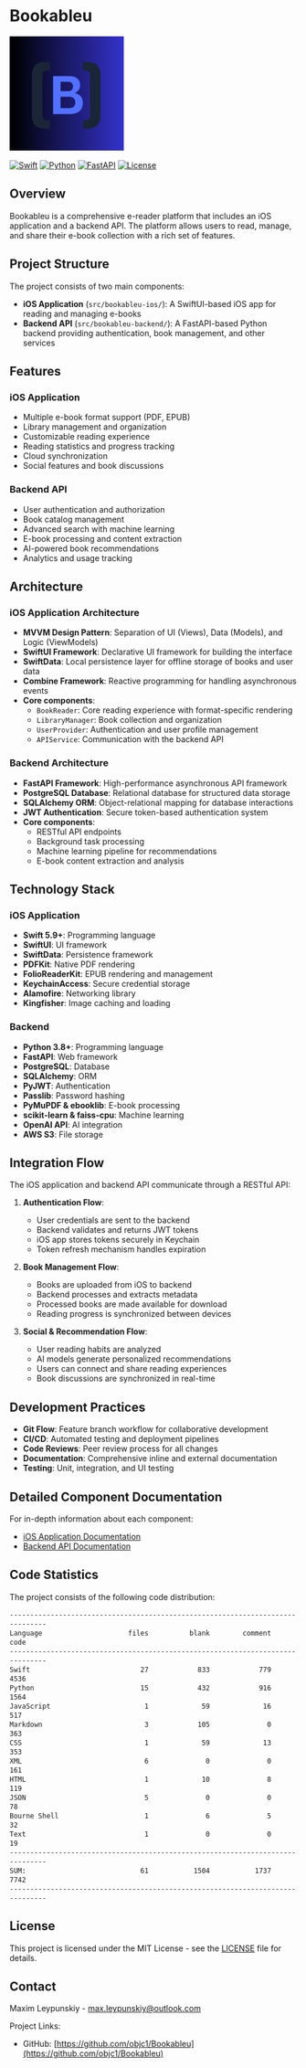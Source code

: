 # Bookableu

<img src="src/bookableu-ios/Bookableu/Assets.xcassets/AppIcon.appiconset/(%20B%20).png" width="200"/>

[![Swift](https://img.shields.io/badge/Swift-5.9-orange.svg)](https://swift.org)
[![Python](https://img.shields.io/badge/Python-3.8+-blue.svg)](https://www.python.org/downloads/)
[![FastAPI](https://img.shields.io/badge/FastAPI-0.68.0+-green.svg)](https://fastapi.tiangolo.com/)
[![License](https://img.shields.io/badge/License-MIT-green.svg)](LICENSE)

## Overview

Bookableu is a comprehensive e-reader platform that includes an iOS application and a backend API. The platform allows users to read, manage, and share their e-book collection with a rich set of features.

## Project Structure

The project consists of two main components:

- **iOS Application** (`src/bookableu-ios/`): A SwiftUI-based iOS app for reading and managing e-books
- **Backend API** (`src/bookableu-backend/`): A FastAPI-based Python backend providing authentication, book management, and other services

## Features

### iOS Application
- Multiple e-book format support (PDF, EPUB)
- Library management and organization
- Customizable reading experience
- Reading statistics and progress tracking
- Cloud synchronization
- Social features and book discussions

### Backend API
- User authentication and authorization
- Book catalog management
- Advanced search with machine learning
- E-book processing and content extraction
- AI-powered book recommendations
- Analytics and usage tracking

## Architecture

### iOS Application Architecture
- **MVVM Design Pattern**: Separation of UI (Views), Data (Models), and Logic (ViewModels)
- **SwiftUI Framework**: Declarative UI framework for building the interface
- **SwiftData**: Local persistence layer for offline storage of books and user data
- **Combine Framework**: Reactive programming for handling asynchronous events
- **Core components**:
  - `BookReader`: Core reading experience with format-specific rendering
  - `LibraryManager`: Book collection and organization
  - `UserProvider`: Authentication and user profile management
  - `APIService`: Communication with the backend API

### Backend Architecture
- **FastAPI Framework**: High-performance asynchronous API framework
- **PostgreSQL Database**: Relational database for structured data storage
- **SQLAlchemy ORM**: Object-relational mapping for database interactions
- **JWT Authentication**: Secure token-based authentication system
- **Core components**:
  - RESTful API endpoints
  - Background task processing
  - Machine learning pipeline for recommendations
  - E-book content extraction and analysis

## Technology Stack

### iOS Application
- **Swift 5.9+**: Programming language
- **SwiftUI**: UI framework
- **SwiftData**: Persistence framework
- **PDFKit**: Native PDF rendering
- **FolioReaderKit**: EPUB rendering and management
- **KeychainAccess**: Secure credential storage
- **Alamofire**: Networking library
- **Kingfisher**: Image caching and loading

### Backend
- **Python 3.8+**: Programming language
- **FastAPI**: Web framework
- **PostgreSQL**: Database
- **SQLAlchemy**: ORM
- **PyJWT**: Authentication
- **Passlib**: Password hashing
- **PyMuPDF & ebooklib**: E-book processing
- **scikit-learn & faiss-cpu**: Machine learning
- **OpenAI API**: AI integration
- **AWS S3**: File storage

## Integration Flow

The iOS application and backend API communicate through a RESTful API:

1. **Authentication Flow**:
   - User credentials are sent to the backend
   - Backend validates and returns JWT tokens
   - iOS app stores tokens securely in Keychain
   - Token refresh mechanism handles expiration

2. **Book Management Flow**:
   - Books are uploaded from iOS to backend
   - Backend processes and extracts metadata
   - Processed books are made available for download
   - Reading progress is synchronized between devices

3. **Social & Recommendation Flow**:
   - User reading habits are analyzed
   - AI models generate personalized recommendations
   - Users can connect and share reading experiences
   - Book discussions are synchronized in real-time

## Development Practices

- **Git Flow**: Feature branch workflow for collaborative development
- **CI/CD**: Automated testing and deployment pipelines
- **Code Reviews**: Peer review process for all changes
- **Documentation**: Comprehensive inline and external documentation
- **Testing**: Unit, integration, and UI testing

## Detailed Component Documentation

For in-depth information about each component:

- [iOS Application Documentation](src/bookableu-ios/README.md)
- [Backend API Documentation](src/bookableu-backend/README.md)

## Code Statistics

The project consists of the following code distribution:

```
-------------------------------------------------------------------------------
Language                     files          blank        comment           code
-------------------------------------------------------------------------------
Swift                           27            833            779           4536
Python                          15            432            916           1564
JavaScript                       1             59             16            517
Markdown                         3            105              0            363
CSS                              1             59             13            353
XML                              6              0              0            161
HTML                             1             10              8            119
JSON                             5              0              0             78
Bourne Shell                     1              6              5             32
Text                             1              0              0             19
-------------------------------------------------------------------------------
SUM:                            61           1504           1737           7742
-------------------------------------------------------------------------------
```

## License

This project is licensed under the MIT License - see the [LICENSE](LICENSE) file for details.

## Contact

Maxim Leypunskiy - max.leypunskiy@outlook.com

Project Links:
- GitHub: [https://github.com/objc1/Bookableu](https://github.com/objc1/Bookableu)